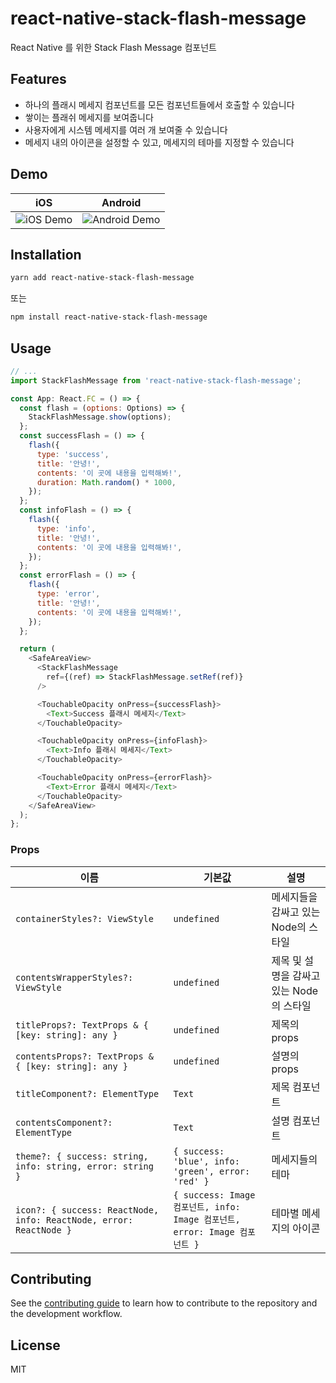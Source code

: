 # react-native-stack-flash-message

React Native 를 위한 Stack Flash Message 컴포넌트

## Features

- 하나의 플래시 메세지 컴포넌트를 모든 컴포넌트들에서 호출할 수 있습니다
- 쌓이는 플래쉬 메세지를 보여줍니다
- 사용자에게 시스템 메세지를 여러 개 보여줄 수 있습니다
- 메세지 내의 아이콘을 설정할 수 있고, 메세지의 테마를 지정할 수 있습니다

## Demo

| iOS | Android |
| --- | --- |
| ![iOS Demo](https://user-images.githubusercontent.com/23352881/118910930-4628a580-b960-11eb-9394-cf59bf810678.gif) | ![Android Demo](https://user-images.githubusercontent.com/23352881/118910922-43c64b80-b960-11eb-92af-93d638383fad.gif) |

## Installation

```sh
yarn add react-native-stack-flash-message
```

또는

```sh
npm install react-native-stack-flash-message
```

## Usage

```js
// ...
import StackFlashMessage from 'react-native-stack-flash-message';

const App: React.FC = () => {
  const flash = (options: Options) => {
    StackFlashMessage.show(options);
  };
  const successFlash = () => {
    flash({
      type: 'success',
      title: '안녕!',
      contents: '이 곳에 내용을 입력해봐!',
      duration: Math.random() * 1000,
    });
  };
  const infoFlash = () => {
    flash({
      type: 'info',
      title: '안녕!',
      contents: '이 곳에 내용을 입력해봐!',
    });
  };
  const errorFlash = () => {
    flash({
      type: 'error',
      title: '안녕!',
      contents: '이 곳에 내용을 입력해봐!',
    });
  };

  return (
    <SafeAreaView>
      <StackFlashMessage
        ref={(ref) => StackFlashMessage.setRef(ref)}
      />

      <TouchableOpacity onPress={successFlash}>
        <Text>Success 플래시 메세지</Text>
      </TouchableOpacity>

      <TouchableOpacity onPress={infoFlash}>
        <Text>Info 플래시 메세지</Text>
      </TouchableOpacity>

      <TouchableOpacity onPress={errorFlash}>
        <Text>Error 플래시 메세지</Text>
      </TouchableOpacity>
    </SafeAreaView>
  );
};
```

### Props

| 이름 | 기본값 | 설명 |
| --- | --- | --- |
| `containerStyles?: ViewStyle` | `undefined` | 메세지들을 감싸고 있는 Node의 스타일 |
| `contentsWrapperStyles?: ViewStyle` | `undefined` | 제목 및 설명을 감싸고 있는 Node의 스타일 |
| `titleProps?: TextProps & { [key: string]: any }` | `undefined` | 제목의 props |
| `contentsProps?: TextProps & { [key: string]: any }` | `undefined` | 설명의 props |
| `titleComponent?: ElementType` | `Text` | 제목 컴포넌트 |
| `contentsComponent?: ElementType` | `Text` | 설명 컴포넌트 |
| `theme?: { success: string, info: string, error: string }` | `{ success: 'blue', info: 'green', error: 'red' }` | 메세지들의 테마 |
| `icon?: { success: ReactNode, info: ReactNode, error: ReactNode }` | `{ success: Image 컴포넌트, info: Image 컴포넌트, error: Image 컴포넌트 }` | 테마별 메세지의 아이콘 |

## Contributing

See the [contributing guide](CONTRIBUTING.md) to learn how to contribute to the repository and the development workflow.

## License

MIT
